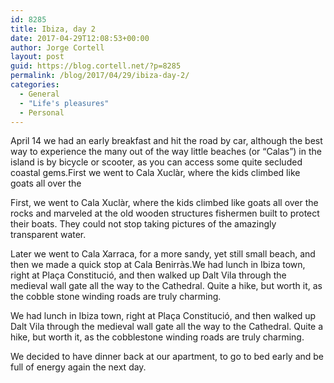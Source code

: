 ```yaml
---
id: 8285
title: Ibiza, day 2
date: 2017-04-29T12:08:53+00:00
author: Jorge Cortell
layout: post
guid: https://blog.cortell.net/?p=8285
permalink: /blog/2017/04/29/ibiza-day-2/
categories:
  - General
  - "Life's pleasures"
  - Personal
---
```

April 14 we had an early breakfast and hit the road by car, although the best way to experience the many out of the way little beaches (or “Calas”) in the island is by bicycle or scooter, as you can access some quite secluded coastal gems.First we went to Cala Xuclàr, where the kids climbed like goats all over the

First, we went to Cala Xuclàr, where the kids climbed like goats all over the rocks and marveled at the old wooden structures fishermen built to protect their boats. They could not stop taking pictures of the amazingly transparent water.

Later we went to Cala Xarraca, for a more sandy, yet still small beach, and then we made a quick stop at Cala Benirràs.We had lunch in Ibiza town, right at Plaça Constitució, and then walked up Dalt Vila through the medieval wall gate all the way to the Cathedral. Quite a hike, but worth it, as the cobble stone winding roads are truly charming.

We had lunch in Ibiza town, right at Plaça Constitució, and then walked up Dalt Vila through the medieval wall gate all the way to the Cathedral. Quite a hike, but worth it, as the cobblestone winding roads are truly charming.

We decided to have dinner back at our apartment, to go to bed early and be full of energy again the next day.